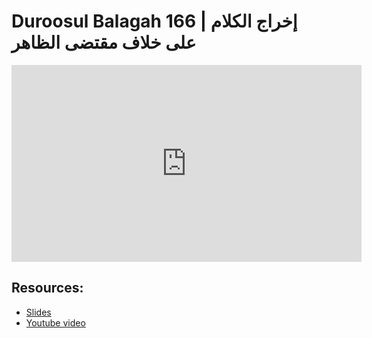 # Duroosul Balagah 166 | إخراج الكلام على خلاف مقتضى الظاهر
                
<iframe width="560" height="315" src="https://www.youtube-nocookie.com/embed/ywxHxZZ61Gg?start=0" frameborder="0" allow="accelerometer; autoplay; encrypted-media; gyroscope; picture-in-picture" allowfullscreen="allowfullscreen">
</iframe><BR>

## Resources:
- [Slides](https://github.com/arshare/resources_balagha_pdfs)
- [Youtube video](https://www.youtube.com/watch?v=ywxHxZZ61Gg&list=PLzn0qdi6JpdvvXVuJ7kIusNquSxeyKJvc)

